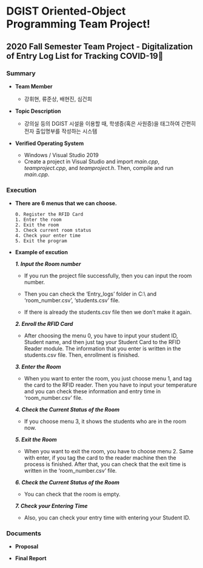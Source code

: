 # DGIST Oriented-Object Programming Team Project!
## 2020 Fall Semester Team Project - Digitalization of Entry Log List for Tracking COVID-19🦠

### Summary
- **Team Member**
  * 강휘현, 류준상, 배현진, 심건희
  
- **Topic Description**
  * 강의실 등의 DGIST 시설을 이용할 때, 학생증(혹은 사원증)을 태그하여 간편히 전자 출입명부를 작성하는 시스템

- **Verified Operating System**
  * Windows / Visual Studio 2019
  * Create a project in Visual Studio and import _main.cpp_, _teamproject.cpp_, and _teamproject.h_. Then, compile and run _main.cpp_.

### Execution
- **There are 6 menus that we can choose.**  

  ```
  0. Register the RFID Card
  1. Enter the room
  2. Exit the room
  3. Check current room status
  4. Check your enter time
  5. Exit the program
  ```

- **Example of excution**

  ***1. Input the Room number***
  
  - If you run the project file successfully, then you can input the room number.
    
  - Then you can check the ‘Entry_logs’ folder in C:\ and ‘room_number.csv’, ‘students.csv’ file.
    
  - If there is already the students.csv file then we don’t make it again. 
    
  ***2. Enroll the RFID Card***
  
  - After choosing the menu 0, you have to input your student ID, Student name, and then just tag your Student Card to the RFID Reader module. The information that you enter is written in the students.csv file. Then, enrollment is finished.
  
  ***3. Enter the Room***
  - When you want to enter the room, you just choose menu 1, and tag the card to the RFID reader. Then you have to input your temperature and you can check these information and entry time in ‘room_number.csv’ file.
  
  ***4.	Check the Current Status of the Room***
  
  - If you choose menu 3, it shows the students who are in the room now.

  ***5.	Exit the Room***

  - When you want to exit the room, you have to choose menu 2. Same with enter, if you tag the card to the reader machine then the process is finished. After that, you can check that the exit time is written in the ‘room_number.csv’ file.

  ***6.	Check the Current Status of the Room***

  - You can check that the room is empty.

  ***7.	Check your Entering Time***

  - Also, you can check your entry time with entering your Student ID. 

### Documents
- **Proposal**

- **Final Report**
